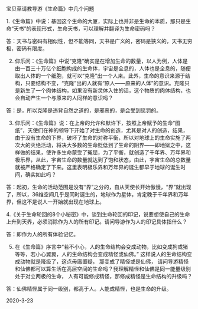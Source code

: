 宝贝草请教导游《生命篇》中几个问题


1.《生命篇》中说：基因这个生命的大厦，实际上也并非是生命的本质，那只是生命“天书”的表现形式，生命天书，可以理解并翻译为生命密码吗？

答：天书与密码有相似性，但不能等同，天书是广义的，密码是狭义的，天书无穷极，密码有限度。


2. 仰乐问：《生命篇》中说“克隆”确实是在增加生命的数量，以人为例，人体是由一百三十万亿个细胞构成的生命体，宇宙是全息的，人体也是全息的，随便取出人体的一个细胞，就可以“克隆”出一个人来。此外，生命的意识来源于结构，只要结构不变，“克隆”出的人就有“原人——原来的人体”的意识。克隆只是新生了一个肉体结构，如果没有新灵体入住的话，这个物质的肉体结构，也会自动产生一个与原来的人同样的意识吗？

答：是，所以克隆是违背自然之道的，是邪恶的，是会受到惩罚的。


3. 仰乐问：《生命篇》说：在上帝的允许和默许下，按照上帝赋予的生命“图纸”，天使们在神的领导下开始了对生命的创造，尤其是对人的创造，结果，由于没有生命的下界，破坏了生命的对称平衡，所以对地球上的生命实施了两次大的灭绝活动，将决大多数的生命贬低到了生命的阴界——即地狱之中，这样做的结果，使许多生命蒙受了冤屈，为了平衡，就创造了千年界、万年界和极乐界，从此，宇宙生命的数量就达到了饱和状态，由此，宇宙生命的总数量就被严格确定了下来。这里表明极乐界和万年界的诞生都早于地球的诞生时间，确实如此吗？

答：起初，生命的活动范围是没有“界”之分的，自从天使长开始傲慢，“界”就出现了，所以，36维空间几乎是同时诞生的，地球作为星体，肯定晚于千年界和万年界，但这不是说人一开始就出现在地球上。


4.《关于生命轮回的8个小秘密》中，谈到生命轮回的印记，说要想使自己的生命上升到天界，必须消除作为人的所有印记。请问导游作为人的印记具体指什么？

答：即作为人的所有体验记忆。


5. 在《生命篇》序言中“若不小心，人的生命结构会变成动物，比如变成狗或猪等等，若小心翼翼，人的生命结构会变成精怪或仙佛。” 这样说人的生命结构变成动物就是降级了，这点毋庸置疑， 那变成了精怪或是仙佛， 请问导游精怪和仙佛都可以算生活在高层空间的生命吗？我理解精怪和仙佛是同一能量级别处于对立两极的生命， 人有可能修成精怪，那修成精怪是生命结构的升级吗？

答：仙佛精怪属于同一级别，都高于人。人能成精怪，也是生命的升级。

2020-3-23




